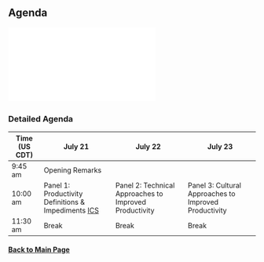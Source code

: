 
## Agenda

![](assets/CollegevilleWorkshopSchedule.pdf)

### Detailed Agenda

| **Time (US CDT)**| **July 21** | **July 22** | **July 23** |
|---|---|---|---|
| 9:45 am  | Opening Remarks | | | |
| 10:00 am | Panel 1: Productivity Definitions & Impediments [ICS](CW20-OpeningRemarks.ics) | Panel 2: Technical Approaches to Improved Productivity | Panel 3: Cultural Approaches to Improved Productivity |
| 11:30 am | Break | Break | Break |



#### [Back to Main Page](index.md)
